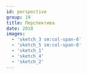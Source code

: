 ```yaml
---
id: perspective
group: 19
title: Перспектива
date: 2018
images:
  - 'sketch_3 sm:col-span-6'
  - 'sketch_5 sm:col-span-6'
  - 'sketch_1'
  - 'sketch_4'
  - 'sketch_2'
---
```

